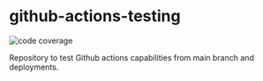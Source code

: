 # github-actions-testing

![code coverage](https://raw.githubusercontent.com/hcastrofactored/github-actions-testing/coverage-badge/coverage.svg?raw=true)


Repository to test Github actions capabilities from main branch and deployments.
